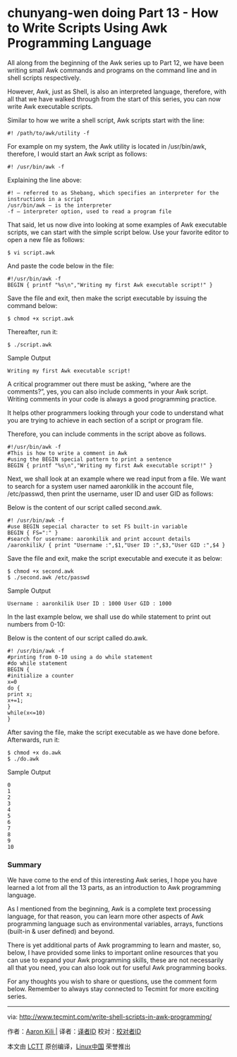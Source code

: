 chunyang-wen doing
Part 13 - How to Write Scripts Using Awk Programming Language
====

All along from the beginning of the Awk series up to Part 12, we have been writing small Awk commands and programs on the command line and in shell scripts respectively.

However, Awk, just as Shell, is also an interpreted language, therefore, with all that we have walked through from the start of this series, you can now write Awk executable scripts.

Similar to how we write a shell script, Awk scripts start with the line:

```
#! /path/to/awk/utility -f 
```

For example on my system, the Awk utility is located in /usr/bin/awk, therefore, I would start an Awk script as follows:

```
#! /usr/bin/awk -f 
```

Explaining the line above:

```
#! – referred to as Shebang, which specifies an interpreter for the instructions in a script
/usr/bin/awk – is the interpreter
-f – interpreter option, used to read a program file
```

That said, let us now dive into looking at some examples of Awk executable scripts, we can start with the simple script below. Use your favorite editor to open a new file as follows:

```
$ vi script.awk
```

And paste the code below in the file:

```
#!/usr/bin/awk -f 
BEGIN { printf "%s\n","Writing my first Awk executable script!" }
```

Save the file and exit, then make the script executable by issuing the command below:

```
$ chmod +x script.awk
```

Thereafter, run it:

```
$ ./script.awk
```

Sample Output

```
Writing my first Awk executable script!
```

A critical programmer out there must be asking, “where are the comments?”, yes, you can also include comments in your Awk script. Writing comments in your code is always a good programming practice.

It helps other programmers looking through your code to understand what you are trying to achieve in each section of a script or program file.

Therefore, you can include comments in the script above as follows.

```
#!/usr/bin/awk -f 
#This is how to write a comment in Awk
#using the BEGIN special pattern to print a sentence 
BEGIN { printf "%s\n","Writing my first Awk executable script!" }
```

Next, we shall look at an example where we read input from a file. We want to search for a system user named aaronkilik in the account file, /etc/passwd, then print the username, user ID and user GID as follows:

Below is the content of our script called second.awk.

```
#! /usr/bin/awk -f 
#use BEGIN sepecial character to set FS built-in variable
BEGIN { FS=":" }
#search for username: aaronkilik and print account details 
/aaronkilik/ { print "Username :",$1,"User ID :",$3,"User GID :",$4 }
```

Save the file and exit, make the script executable and execute it as below:

```
$ chmod +x second.awk
$ ./second.awk /etc/passwd
```

Sample Output

```
Username : aaronkilik User ID : 1000 User GID : 1000
```

In the last example below, we shall use do while statement to print out numbers from 0-10:

Below is the content of our script called do.awk.

```
#! /usr/bin/awk -f 
#printing from 0-10 using a do while statement 
#do while statement 
BEGIN {
#initialize a counter
x=0
do {
print x;
x+=1;
}
while(x<=10)
}
```

After saving the file, make the script executable as we have done before. Afterwards, run it:

```
$ chmod +x do.awk
$ ./do.awk
```

Sample Output

```
0
1
2
3
4
5
6
7
8
9
10
```

### Summary

We have come to the end of this interesting Awk series, I hope you have learned a lot from all the 13 parts, as an introduction to Awk programming language.

As I mentioned from the beginning, Awk is a complete text processing language, for that reason, you can learn more other aspects of Awk programming language such as environmental variables, arrays, functions (built-in & user defined) and beyond.

There is yet additional parts of Awk programming to learn and master, so, below, I have provided some links to important online resources that you can use to expand your Awk programming skills, these are not necessarily all that you need, you can also look out for useful Awk programming books.


For any thoughts you wish to share or questions, use the comment form below. Remember to always stay connected to Tecmint for more exciting series.

--------------------------------------------------------------------------------

via: http://www.tecmint.com/write-shell-scripts-in-awk-programming/

作者：[Aaron Kili |][a]
译者：[译者ID](https://github.com/译者ID)
校对：[校对者ID](https://github.com/校对者ID)

本文由 [LCTT](https://github.com/LCTT/TranslateProject) 原创编译，[Linux中国](https://linux.cn/) 荣誉推出

[a]: http://www.tecmint.com/author/aaronkili/
